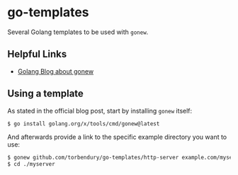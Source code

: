 # go-templates

Several Golang templates to be used with `gonew`.

## Helpful Links

- [Golang Blog about gonew](https://go.dev/blog/gonew)

## Using a template

As stated in the official blog post, start by installing `gonew` itself:

```bash
$ go install golang.org/x/tools/cmd/gonew@latest
```

And afterwards provide a link to the specific example directory you want to use:

```bash
$ gonew github.com/torbendury/go-templates/http-server example.com/myserver
$ cd ./myserver
```
